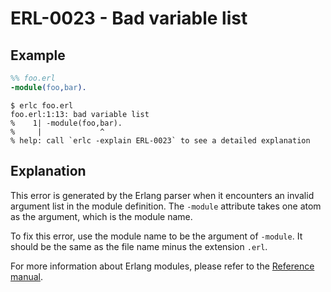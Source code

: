 # ERL-0023 - Bad variable list

## Example

```erlang
%% foo.erl
-module(foo,bar).
```

```
$ erlc foo.erl
foo.erl:1:13: bad variable list
%    1| -module(foo,bar).
%     |             ^
% help: call `erlc -explain ERL-0023` to see a detailed explanation
```

## Explanation

This error is generated by the Erlang parser when it encounters an invalid
argument list in the module definition. The `-module` attribute takes one
atom as the argument, which is the module name.

To fix this error, use the module name to be the argument of `-module`.
It should be the same as the file name minus the extension `.erl`.

For more information about Erlang modules, please refer to the 
[Reference manual](`e:system:ref_man_modules`).